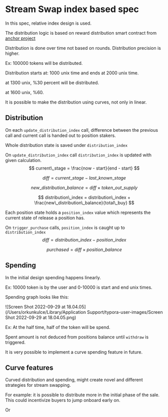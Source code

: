 # Stream Swap index based spec

In this spec, relative index design is used.

The distribution logic is based on reward distribution smart contract from [anchor project](https://github.com/Anchor-Protocol/anchor-bAsset-contracts/tree/master/contracts/anchor_basset_reward)

Distribution is done over time not based on rounds. Distribution precision is higher.

Ex: 100000 tokens will be distributed.

Distribution starts at: 1000 unix time and ends at 2000 unix time.

at 1300 unix, %30 percent will be distributed.

at 1600 unix, %60.

It is possible to make the distribution using curves, not only in linear.

## Distribution

On each `update_distribution_index` call, difference between the previous call and current call is handed out to position stakers.

Whole distribution state is saved under `distribution_index`

On `update_distribution_index` call `distribution_index` is updated with given calculation.
$$
current\_stage = \frac{now - start}{end - start}
$$

$$
diff = current\_stage - last\_known\_stage
$$

$$
new\_distribution\_balance = diff \times token\_out\_supply
$$

$$
distribution\_index = distribution\_index + \frac{new\_distribution\_balance}{total\_buy}
$$



Each position state holds a `position_index` value which represents the current state of release a position has.

On `trigger_purchase` calls, `position_index` is caught up to `distribution_index`
$$
diff = distribution\_index - position\_index
$$

$$
purchased = diff \times position\_balance
$$

## Spending

In the initial design spending happens linearly.

Ex: 10000 token is by the user and 0-10000 is start and end unix times.

Spending graph looks like this:

![Screen Shot 2022-09-29 at 18.04.05](/Users/orkunkulce/Library/Application Support/typora-user-images/Screen Shot 2022-09-29 at 18.04.05.png)

Ex: At the half time, half of the token will be spend.

Spent amount is not deduced from positions balance until `withdraw` is triggered.



It is very possible to implement a curve spending feature in future.

## Curve features

Curved distribution and spending, might create novel and different strategies for stream swapping.

For example: it is possible to distribute more in the initial phase of the sale. This could incentivize buyers to jump onboard early on.

Or 
